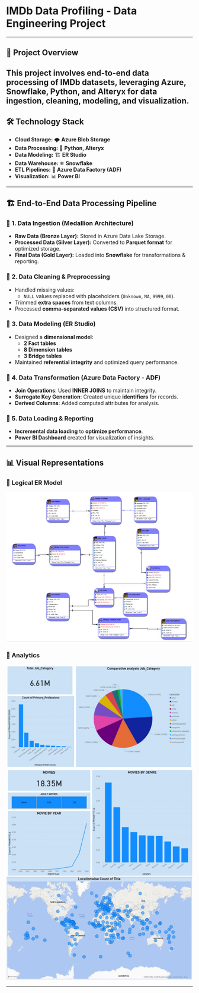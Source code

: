 # IMDb Data Profiling - Data Engineering Project
---
## 📖 Project Overview
This project involves **end-to-end data processing** of IMDb datasets, leveraging **Azure, Snowflake, Python, and Alteryx** for data ingestion, cleaning, modeling, and visualization.
---

## 🛠 Technology Stack
- **Cloud Storage:** 🌩 **Azure Blob Storage**
- **Data Processing:** 🐍 **Python, Alteryx**
- **Data Modeling:** 🏗 **ER Studio**
- **Data Warehouse:** ❄ **Snowflake**
- **ETL Pipelines:** 🔀 **Azure Data Factory (ADF)**
- **Visualization:** 📊 **Power BI**

---

## 🏗 End-to-End Data Processing Pipeline
### 🔹 **1. Data Ingestion (Medallion Architecture)**
- **Raw Data (Bronze Layer):** Stored in Azure Data Lake Storage.
- **Processed Data (Silver Layer):** Converted to **Parquet format** for optimized storage.
- **Final Data (Gold Layer):** Loaded into **Snowflake** for transformations & reporting.

### 🔹 **2. Data Cleaning & Preprocessing**
- Handled missing values:
  - `NULL` values replaced with placeholders (`Unknown`, `NA`, `9999`, `00`).
- Trimmed **extra spaces** from text columns.
- Processed **comma-separated values (CSV)** into structured format.

### 🔹 **3. Data Modeling (ER Studio)**
- Designed a **dimensional model**:
  - **2 Fact tables**
  - **8 Dimension tables**
  - **3 Bridge tables**
- Maintained **referential integrity** and optimized query performance.

### 🔹 **4. Data Transformation (Azure Data Factory - ADF)**
- **Join Operations**: Used **INNER JOINS** to maintain integrity.
- **Surrogate Key Generation**: Created unique **identifiers** for records.
- **Derived Columns**: Added computed attributes for analysis.

### 🔹 **5. Data Loading & Reporting**
- **Incremental data loading** to **optimize performance**.
- **Power BI Dashboard** created for visualization of insights.

---

## 📊 Visual Representations
### 📍 **Logical ER Model**
![1](https://github.com/shrutisen/DAMG7370_Midterm/blob/main/Screenshot%202025-03-11%20at%2020.24.17.jpeg)

### 📍 **Analytics**
![1](https://github.com/shrutisen/DAMG7370_Midterm/blob/main/Screenshot%202025-03-15%20at%2020.37.47.jpeg)
![2](https://github.com/shrutisen/DAMG7370_Midterm/blob/main/Screenshot%202025-03-15%20at%2020.37.00.jpeg)
![3](https://github.com/shrutisen/DAMG7370_Midterm/blob/main/Screenshot%202025-03-15%20at%2020.38.15.jpeg)



---

